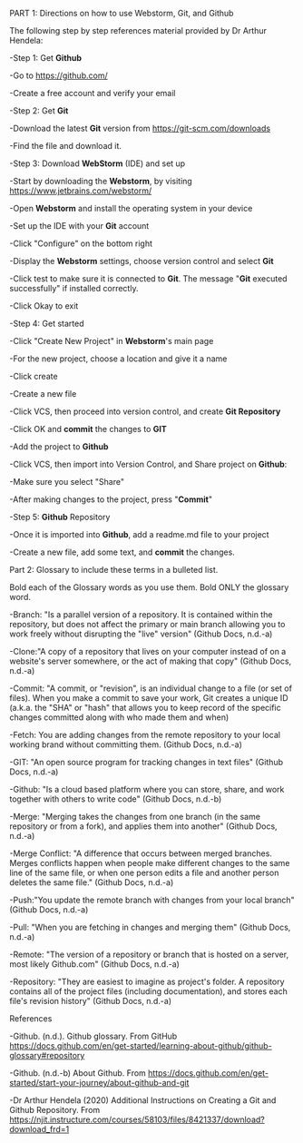 PART 1:  Directions on how to use Webstorm, Git, and Github

The following step by step references material provided by Dr Arthur Hendela:

-Step 1: Get **Github**

-Go to https://github.com/ 
  
-Create a free account and verify your email



-Step 2: Get **Git**
  
  -Download the latest **Git** version from https://git-scm.com/downloads 
  
  -Find the file and download it. 

-Step 3: Download **WebStorm** (IDE) and set up

 -Start by downloading the **Webstorm**, by visiting https://www.jetbrains.com/webstorm/ 

 -Open **Webstorm** and install the operating system in your device

 -Set up the IDE with your **Git** account
  
   -Click "Configure" on the bottom right
   
   -Display the **Webstorm** settings, choose version control and select **Git**
  
   -Click test to make sure it is connected to **Git**. The message "**Git** executed successfully" if installed correctly.
   
   -Click Okay to exit

 -Step 4: Get started 
  
  -Click "Create New Project" in **Webstorm**'s main page 

  -For the new project, choose a location and give it a name
 
  -Click create
 
  -Create a new file
 
  -Click VCS, then proceed into version control, and create **Git Repository**
  
  -Click OK and **commit** the changes to **GIT**
  
  -Add the project to **Github**
  
  -Click VCS, then import into Version Control, and Share project on **Github**:
    
  -Make sure you select "Share"
   
   -After making changes to the project, press "**Commit**"


  -Step 5: **Github** Repository
    
  -Once it is imported into **Github**, add a readme.md file to your project
      
  -Create a new file, add some text, and **commit** the changes. 
 

Part 2: Glossary to include these terms in a bulleted list.

Bold each of the Glossary words as you use them.  Bold ONLY the glossary word.

-Branch: "Is a parallel version of a repository. It is contained within the repository, but does not affect the primary or main branch allowing you to work freely without disrupting the "live" version" (Github Docs, n.d.-a)

-Clone:"A copy of a repository that lives on your computer instead of on a website's server somewhere, or the act of making that copy" (Github Docs, n.d.-a)

-Commit: "A commit, or "revision", is an individual change to a file (or set of files). When you make a commit to save your work, Git creates a unique ID (a.k.a. the "SHA" or "hash" that allows you to keep record of the specific changes committed along with who made them and when)

-Fetch: You are adding changes from the remote repository to your local working brand without committing them. (Github Docs, n.d.-a)

-GIT: "An open source program for tracking changes in text files" (Github Docs, n.d.-a)

-Github: "Is a cloud based platform where you can store, share, and work together with others to write code" (Github Docs, n.d.-b)

-Merge: "Merging takes the changes from one branch (in the same repository or from a fork), and applies them into another" (Github Docs, n.d.-a)

-Merge Conflict: "A difference that occurs between merged branches. Merges conflicts happen when people make different changes to the same line of the same file, or when one person edits a file and another person deletes the same file." (Github Docs, n.d.-a)

-Push:"You update the remote branch with changes from your local branch" (Github Docs, n.d.-a)

-Pull: "When you are fetching in changes and merging them" (Github Docs, n.d.-a)

-Remote: "The version of a repository or branch that is hosted on a server, most likely Github.com" (Github Docs, n.d.-a)

-Repository: "They are easiest to imagine as project's folder. A repository contains all of the project files (including documentation), and stores each file's revision history" (Github Docs, n.d.-a)


References

-Github. (n.d.). Github glossary. From GitHub https://docs.github.com/en/get-started/learning-about-github/github-glossary#repository 

-Github. (n.d.-b) About Github. From https://docs.github.com/en/get-started/start-your-journey/about-github-and-git 

-Dr Arthur Hendela (2020) Additional Instructions on Creating a Git and Github Repository. From https://njit.instructure.com/courses/58103/files/8421337/download?download_frd=1  
